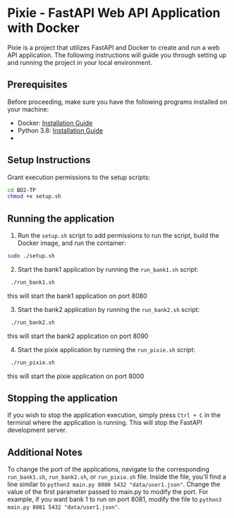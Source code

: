 # Pixie - FastAPI Web API Application with Docker
Pixie is a project that utilizes FastAPI and Docker to create and run a web API application. The following instructions will guide you through setting up and running the project in your local environment.

## Prerequisites
Before proceeding, make sure you have the following programs installed on your machine:
- Docker: [Installation Guide](https://docs.docker.com/get-docker/)
- Python 3.8: [Installation Guide](https://www.python.org/downloads/)
- 
## Setup Instructions
Grant execution permissions to the setup scripts:
```bash
cd BD2-TP
chmod +x setup.sh
```

## Running the application
1. Run the `setup.sh` script to add permissions to run the script, build the Docker image, and run the container:
```bash
sudo ./setup.sh
```
2. Start the bank1 application by running the `run_bank1.sh` script:
```bash
 ./run_bank1.sh
```
this will start the bank1 application on port 8080

3. Start the bank2 application by running the `run_bank2.sh` script:
```bash
 ./run_bank2.sh
```
this will start the bank2 application on port 8090

4. Start the pixie application by running the `run_pixie.sh` script:
```bash
 ./run_pixie.sh
```
this will start the pixie application on port 8000

## Stopping the application
If you wish to stop the application execution, simply press `Ctrl + C` in the terminal where the application is running. This will stop the FastAPI development server.

## Additional Notes
To change the port of the applications, navigate to the corresponding `run_bank1.sh`, `run_bank2.sh`, or `run_pixie.sh` file. Inside the file, you'll find a line similar to `python3 main.py 8080 5432 "data/user1.json"`. Change the value of the first parameter passed to main.py to modify the port. For example, if you want bank 1 to run on port 8081, modify the file to `python3 main.py 8081 5432 "data/user1.json"`.

